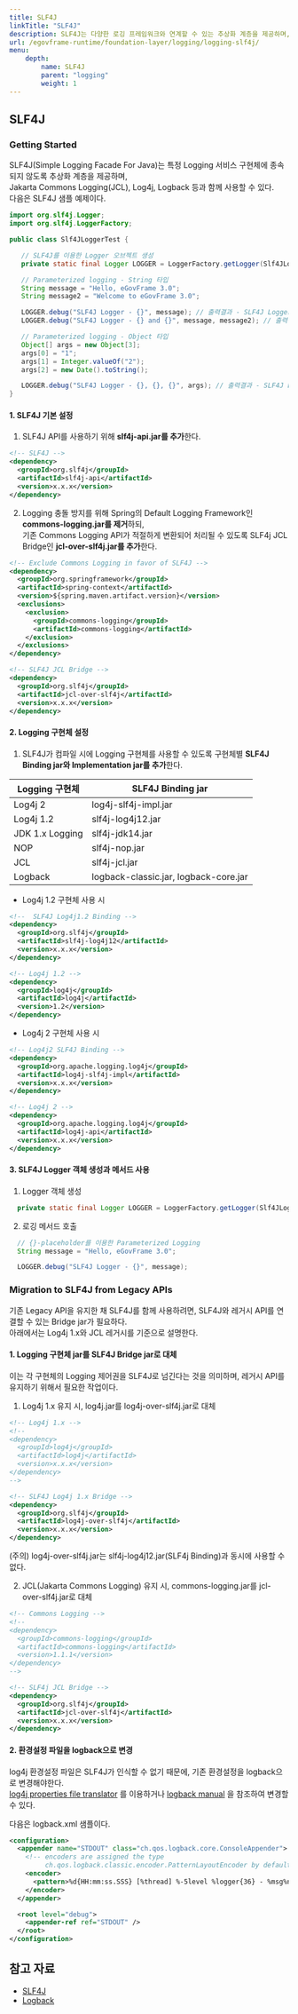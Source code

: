 ```yaml
---
title: SLF4J
linkTitle: "SLF4J"
description: SLF4J는 다양한 로깅 프레임워크와 연계할 수 있는 추상화 계층을 제공하며, Log4j 2 또는 Logback과 함께 사용 가능하다. 기존의 Log4j 1.x나 Commons Logging을 SLF4J로 마이그레이션하려면, Bridge jar를 추가하고 logback.xml로 설정 파일을 변경해야 한다.
url: /egovframe-runtime/foundation-layer/logging/logging-slf4j/
menu:
    depth:
        name: SLF4J
        parent: "logging"
        weight: 1
---
```

## SLF4J

### Getting Started

SLF4J(Simple Logging Facade For Java)는 특정 Logging 서비스 구현체에 종속되지 않도록 추상화 계층을 제공하며,  
Jakarta Commons Logging(JCL), Log4j, Logback 등과 함께 사용할 수 있다.  
다음은 SLF4J 샘플 예제이다.

```java
import org.slf4j.Logger;
import org.slf4j.LoggerFactory;

public class Slf4JLoggerTest {

   // SLF4J를 이용한 Logger 오브젝트 생성
   private static final Logger LOGGER = LoggerFactory.getLogger(Slf4JLoggerTest.class);

   // Parameterized logging - String 타입
   String message = "Hello, eGovFrame 3.0";
   String message2 = "Welcome to eGovFrame 3.0";

   LOGGER.debug("SLF4J Logger - {}", message); // 출력결과 - SLF4J Logger - Hello, eGovFrame 3.0
   LOGGER.debug("SLF4J Logger - {} and {}", message, message2); // 출력결과 - SLF4J Logger - Hello, eGovFrame 3.0 and Welcome to eGovFrame 3.0

   // Parameterized logging - Object 타입
   Object[] args = new Object[3];
   args[0] = "1";
   args[1] = Integer.valueOf("2");
   args[2] = new Date().toString();

   LOGGER.debug("SLF4J Logger - {}, {}, {}", args); // 출력결과 - SLF4J Logger - 1, 2, Fri Mar 23 11:08:28 KST 2014
}
```

#### 1. SLF4J 기본 설정

1) SLF4J API를 사용하기 위해 **slf4j-api.jar를 추가**한다.

```xml
<!-- SLF4J -->
<dependency>
  <groupId>org.slf4j</groupId>
  <artifactId>slf4j-api</artifactId>
  <version>x.x.x</version>
</dependency>
```

2) Logging 충돌 방지를 위해 Spring의 Default Logging Framework인 **commons-logging.jar를 제거**하되,  
기존 Commons Logging API가 적절하게 변환되어 처리될 수 있도록 SLF4j JCL Bridge인 **jcl-over-slf4j.jar를 추가**한다.

```xml
<!-- Exclude Commons Logging in favor of SLF4J -->
<dependency>
  <groupId>org.springframework</groupId>
  <artifactId>spring-context</artifactId>
  <version>${spring.maven.artifact.version}</version>
  <exclusions>
    <exclusion>
      <groupId>commons-logging</groupId>
      <artifactId>commons-logging</artifactId>
    </exclusion>
  </exclusions>
</dependency>

<!-- SLF4J JCL Bridge -->
<dependency>
  <groupId>org.slf4j</groupId>
  <artifactId>jcl-over-slf4j</artifactId>
  <version>x.x.x</version>
</dependency>
```

#### 2. Logging 구현체 설정

1) SLF4J가 컴파일 시에 Logging 구현체를 사용할 수 있도록 구현체별 **SLF4J Binding jar와 Implementation jar를 추가**한다.

| Logging 구현체 | SLF4J Binding jar |
| --- | --- |
| Log4j 2 | log4j-slf4j-impl.jar |
| Log4j 1.2 | slf4j-log4j12.jar |
| JDK 1.x Logging | slf4j-jdk14.jar |
| NOP | slf4j-nop.jar |
| JCL | slf4j-jcl.jar |
| Logback | logback-classic.jar, logback-core.jar |

- Log4j 1.2 구현체 사용 시

```xml
<!--  SLF4J Log4j1.2 Binding -->
<dependency> 
  <groupId>org.slf4j</groupId>
  <artifactId>slf4j-log4j12</artifactId>
  <version>x.x.x</version>
</dependency>

<!-- Log4j 1.2 -->
<dependency>
  <groupId>log4j</groupId>
  <artifactId>log4j</artifactId>
  <version>1.2</version>
</dependency>
```

- Log4j 2 구현체 사용 시

```xml
<!-- Log4j2 SLF4J Binding -->
<dependency>
  <groupId>org.apache.logging.log4j</groupId>
  <artifactId>log4j-slf4j-impl</artifactId>
  <version>x.x.x</version>
</dependency>

<!-- Log4j 2 -->
<dependency>
  <groupId>org.apache.logging.log4j</groupId>
  <artifactId>log4j-api</artifactId>
  <version>x.x.x</version>
</dependency>
```

#### 3. SLF4J Logger 객체 생성과 메서드 사용

1) Logger 객체 생성

```java
  private static final Logger LOGGER = LoggerFactory.getLogger(Slf4JLoggerTest.class);
```

2) 로깅 메서드 호출  

```java
  // {}-placeholder를 이용한 Parameterized Logging
  String message = "Hello, eGovFrame 3.0";

  LOGGER.debug("SLF4J Logger - {}", message);
```

### Migration to SLF4J from Legacy APIs

기존 Legacy API을 유지한 채 SLF4J를 함께 사용하려면, SLF4J와 레거시 API를 연결할 수 있는 Bridge jar가 필요하다.  
아래에서는 Log4j 1.x와 JCL 레거시를 기준으로 설명한다.

#### 1. Logging 구현체 jar를 SLF4J Bridge jar로 대체

이는 각 구현체의 Logging 제어권을 SLF4J로 넘긴다는 것을 의미하며, 레거시 API를 유지하기 위해서 필요한 작업이다.

1) Log4j 1.x 유지 시, log4j.jar를 log4j-over-slf4j.jar로 대체

```xml
<!-- Log4j 1.x -->
<!-- 
<dependency>
  <groupId>log4j</groupId>
  <artifactId>log4j</artifactId>
  <version>x.x.x</version>
</dependency>
-->

<!-- SLF4J Log4j 1.x Bridge -->  
<dependency>
  <groupId>org.slf4j</groupId>
  <artifactId>log4j-over-slf4j</artifactId>
  <version>x.x.x</version>
</dependency>
```

(주의) log4j-over-slf4j.jar는 slf4j-log4j12.jar(SLF4j Binding)과 동시에 사용할 수 없다.

2) JCL(Jakarta Commons Logging) 유지 시, commons-logging.jar를 jcl-over-slf4j.jar로 대체

```xml
<!-- Commons Logging -->
<!--
<dependency>
  <groupId>commons-logging</groupId>
  <artifactId>commons-logging</artifactId>
  <version>1.1.1</version>
</dependency>
-->

<!-- SLF4j JCL Bridge -->
<dependency>
  <groupId>org.slf4j</groupId>
  <artifactId>jcl-over-slf4j</artifactId>
  <version>x.x.x</version>
</dependency>
```

#### 2. 환경설정 파일을 logback으로 변경

log4j 환경설정 파일은 SLF4J가 인식할 수 없기 때문에, 기존 환경설정을 logback으로 변경해야한다.  
[log4j properties file translator](http://logback.qos.ch/translator/) 를 이용하거나 [logback manual](http://logback.qos.ch/manual/index.html) 을 참조하여 변경할 수 있다.

다음은 logback.xml 샘플이다.

```xml
<configuration>
  <appender name="STDOUT" class="ch.qos.logback.core.ConsoleAppender">
    <!-- encoders are assigned the type
         ch.qos.logback.classic.encoder.PatternLayoutEncoder by default -->
    <encoder>
      <pattern>%d{HH:mm:ss.SSS} [%thread] %-5level %logger{36} - %msg%n</pattern>
    </encoder>
  </appender>

  <root level="debug">
    <appender-ref ref="STDOUT" />
  </root>
</configuration>
```

## 참고 자료

- [SLF4J](http://www.slf4j.org/)
- [Logback](http://logback.qos.ch/)
